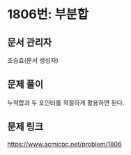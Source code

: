 # 1806번: 부분합
## 문서 관리자
조승효(문서 생성자)
## 문제 풀이
누적합과 두 포인터를 적절하게 활용하면 된다.
## 문제 링크
https://www.acmicpc.net/problem/1806